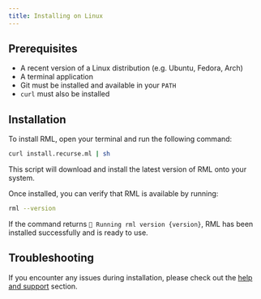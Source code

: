 ```yaml
---
title: Installing on Linux
---
```


## Prerequisites

- A recent version of a Linux distribution (e.g. Ubuntu, Fedora, Arch)
- A terminal application
- Git must be installed and available in your `PATH`
- `curl` must also be installed

## Installation

To install RML, open your terminal and run the following command:

```bash
curl install.recurse.ml | sh
```

This script will download and install the latest version of RML onto your system.

Once installed, you can verify that RML is available by running:

```bash
rml --version
```

If the command returns `🐞 Running rml version {version}`, RML has been installed successfully and is ready to use.

## Troubleshooting

If you encounter any issues during installation, please check out the [help and support](../help-and-support.md) section.
